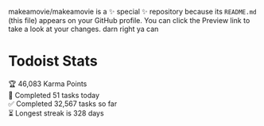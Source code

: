makeamovie/makeamovie is a ✨ special ✨ repository because its `README.md` (this file) appears on your GitHub profile.
You can click the Preview link to take a look at your changes. darn right ya can

# Todoist Stats

<!-- TODO-IST:START -->
🏆  46,083 Karma Points           
🌸  Completed 51 tasks today           
✅  Completed 32,567 tasks so far           
⏳  Longest streak is 328 days
<!-- TODO-IST:END -->